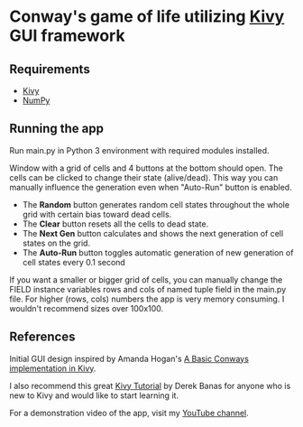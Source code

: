 <h1>Conway's game of life utilizing <a href="https://kivy.org">Kivy</a> GUI framework</h1>

## Requirements
* <a href="https://kivy.org/doc/stable/gettingstarted/installation.html">Kivy</a>
* <a href="http://www.numpy.org/">NumPy</a>

## Running the app
<p>
  Run main.py in Python 3 environment with required modules installed.
</p>

<p>
  Window with a grid of cells and 4 buttons at the bottom should open. The cells can be clicked to change their state (alive/dead). This way you can manually influence the generation even when "Auto-Run" button is enabled.
<ul>
  <li>The <b>Random</b> button generates random cell states throughout the whole grid with certain bias toward dead cells.</li>
  <li>The <b>Clear</b> button resets all the cells to dead state.</li>
  <li>The <b>Next Gen</b> button calculates and shows the next generation of cell states on the grid.</li>
  <li>The <b>Auto-Run</b> button toggles automatic generation of new generation of cell states every 0.1 second</li>
</ul>
</p>

<p>
  If you want a smaller or bigger grid of cells, you can manually change the FIELD instance variables rows and cols of named tuple field in the main.py file. For higher (rows, cols) numbers the app is very memory consuming. I wouldn't recommend sizes over 100x100.
</p>

## References
<p>
  Initial GUI design inspired by Amanda Hogan's <a href="https://www.youtube.com/watch?v=5on8Ybe41tE">A Basic Conways implementation in Kivy</a>.
  
  I also recommend this great <a href="https://youtu.be/B79miUFD_ss">Kivy Tutorial</a> by Derek Banas for anyone who is new to Kivy and would like to start learning it.
  
  For a demonstration video of the app, visit my <a href="https://www.youtube.com/watch?v=k9kcgdP8aLY">YouTube channel</a>.
</p>
